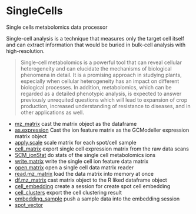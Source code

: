 # SingleCells

Single cells metabolomics data processor
 
 Single-cell analysis is a technique that measures only the target cell itself and can 
 extract information that would be buried in bulk-cell analysis with high-resolution.
> Single-cell metabolomics is a powerful tool that can reveal cellular heterogeneity and 
>  can elucidate the mechanisms of biological phenomena in detail. It is a promising 
>  approach in studying plants, especially when cellular heterogeneity has an impact on different 
>  biological processes. In addition, metabolomics, which can be regarded as a detailed 
>  phenotypic analysis, is expected to answer previously unrequited questions which will 
>  lead to expansion of crop production, increased understanding of resistance to diseases,
>  and in other applications as well.

+ [mz_matrix](SingleCells/mz_matrix.1) cast the matrix object as the dataframe
+ [as.expression](SingleCells/as.expression.1) Cast the ion feature matrix as the GCModeller expression matrix object
+ [apply.scale](SingleCells/apply.scale.1) scale matrix for each spot/cell sample
+ [cell_matrix](SingleCells/cell_matrix.1) export single cell expression matrix from the raw data scans
+ [SCM_ionStat](SingleCells/SCM_ionStat.1) do stats of the single cell metabolomics ions
+ [write.matrix](SingleCells/write.matrix.1) write the single cell ion feature data matrix
+ [open.matrix](SingleCells/open.matrix.1) open a single cell data matrix reader
+ [read.mz_matrix](SingleCells/read.mz_matrix.1) load the data matrix into memory at once
+ [df.mz_matrix](SingleCells/df.mz_matrix.1) cast matrix object to the R liked dataframe object
+ [cell_embedding](SingleCells/cell_embedding.1) create a session for create spot cell embedding
+ [cell_clusters](SingleCells/cell_clusters.1) export the cell clustering result
+ [embedding_sample](SingleCells/embedding_sample.1) push a sample data into the embedding session
+ [spot_vector](SingleCells/spot_vector.1) 
